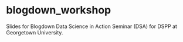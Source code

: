 # blogdown_workshop
Slides for Blogdown Data Science in Action Seminar (DSA) for DSPP at Georgetown University. 
